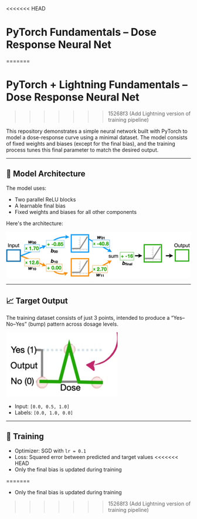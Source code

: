 <<<<<<< HEAD
# PyTorch Fundamentals – Dose Response Neural Net
=======
# PyTorch + Lightning Fundamentals – Dose Response Neural Net
>>>>>>> 15268f3 (Add Lightning version of training pipeline)

This repository demonstrates a simple neural network built with PyTorch to model a dose-response curve using a minimal dataset. The model consists of fixed weights and biases (except for the final bias), and the training process tunes this final parameter to match the desired output.

---

## 🧠 Model Architecture

The model uses:
- Two parallel ReLU blocks
- A learnable final bias
- Fixed weights and biases for all other components

Here's the architecture:

![Model Architecture](images/model-diagram.png)

---

## 📈 Target Output

The training dataset consists of just 3 points, intended to produce a “Yes–No–Yes” (bump) pattern across dosage levels.

![Target Dose Response](images/target-dose-response.png)

- Input: `[0.0, 0.5, 1.0]`
- Labels: `[0.0, 1.0, 0.0]`

---

## 🚀 Training

- Optimizer: SGD with `lr = 0.1`
- Loss: Squared error between predicted and target values
<<<<<<< HEAD
- Only the final bias is updated during training


=======
- Only the final bias is updated during training
>>>>>>> 15268f3 (Add Lightning version of training pipeline)
